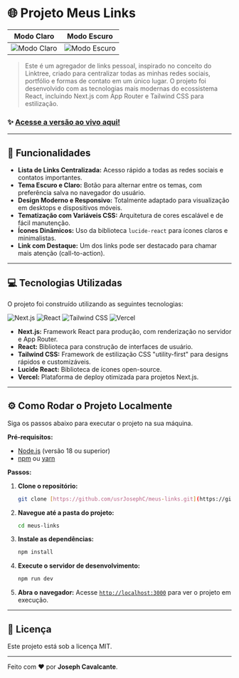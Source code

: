 # 🌐 Projeto Meus Links

| Modo Claro                               | Modo Escuro                                |
| ---------------------------------------- | ------------------------------------------ |
| ![Modo Claro](https://imgur.com/gallery/meus-links-light-mode-BCRG10O) | ![Modo Escuro](https://imgur.com/gallery/meus-links-dark-mode-t4rqNQo) |


> Este é um agregador de links pessoal, inspirado no conceito do Linktree, criado para centralizar todas as minhas redes sociais, portfólio e formas de contato em um único lugar. O projeto foi desenvolvido com as tecnologias mais modernas do ecossistema React, incluindo Next.js com App Router e Tailwind CSS para estilização.

### ✨ [Acesse a versão ao vivo aqui!](https://meus-links-sethor.vercel.app/)

---

## 🚀 Funcionalidades

- **Lista de Links Centralizada:** Acesso rápido a todas as redes sociais e contatos importantes.
- **Tema Escuro e Claro:** Botão para alternar entre os temas, com preferência salva no navegador do usuário.
- **Design Moderno e Responsivo:** Totalmente adaptado para visualização em desktops e dispositivos móveis.
- **Tematização com Variáveis CSS:** Arquitetura de cores escalável e de fácil manutenção.
- **Ícones Dinâmicos:** Uso da biblioteca `lucide-react` para ícones claros e minimalistas.
- **Link com Destaque:** Um dos links pode ser destacado para chamar mais atenção (call-to-action).

---

## 💻 Tecnologias Utilizadas

O projeto foi construído utilizando as seguintes tecnologias:

![Next.js](https://img.shields.io/badge/next.js-000000?style=for-the-badge&logo=nextdotjs&logoColor=white)
![React](https://img.shields.io/badge/React-20232A?style=for-the-badge&logo=react&logoColor=61DAFB)
![Tailwind CSS](https://img.shields.io/badge/Tailwind_CSS-38B2AC?style=for-the-badge&logo=tailwind-css&logoColor=white)
![Vercel](https://img.shields.io/badge/Vercel-000000?style=for-the-badge&logo=vercel&logoColor=white)

- **Next.js:** Framework React para produção, com renderização no servidor e App Router.
- **React:** Biblioteca para construção de interfaces de usuário.
- **Tailwind CSS:** Framework de estilização CSS "utility-first" para designs rápidos e customizáveis.
- **Lucide React:** Biblioteca de ícones open-source.
- **Vercel:** Plataforma de deploy otimizada para projetos Next.js.

---

## ⚙️ Como Rodar o Projeto Localmente

Siga os passos abaixo para executar o projeto na sua máquina.

**Pré-requisitos:**
- [Node.js](https://nodejs.org/en/) (versão 18 ou superior)
- [npm](https://www.npmjs.com/) ou [yarn](https://yarnpkg.com/)

**Passos:**

1.  **Clone o repositório:**
    ```bash
    git clone [https://github.com/usrJosephC/meus-links.git](https://github.com/usrJosephC/meus-links.git)
    ```

2.  **Navegue até a pasta do projeto:**
    ```bash
    cd meus-links
    ```

3.  **Instale as dependências:**
    ```bash
    npm install
    ```

4.  **Execute o servidor de desenvolvimento:**
    ```bash
    npm run dev
    ```

5.  **Abra o navegador:**
    Acesse [`http://localhost:3000`](http://localhost:3000) para ver o projeto em execução.

---

## 📄 Licença

Este projeto está sob a licença MIT.

---

Feito com ❤️ por **Joseph Cavalcante**.
